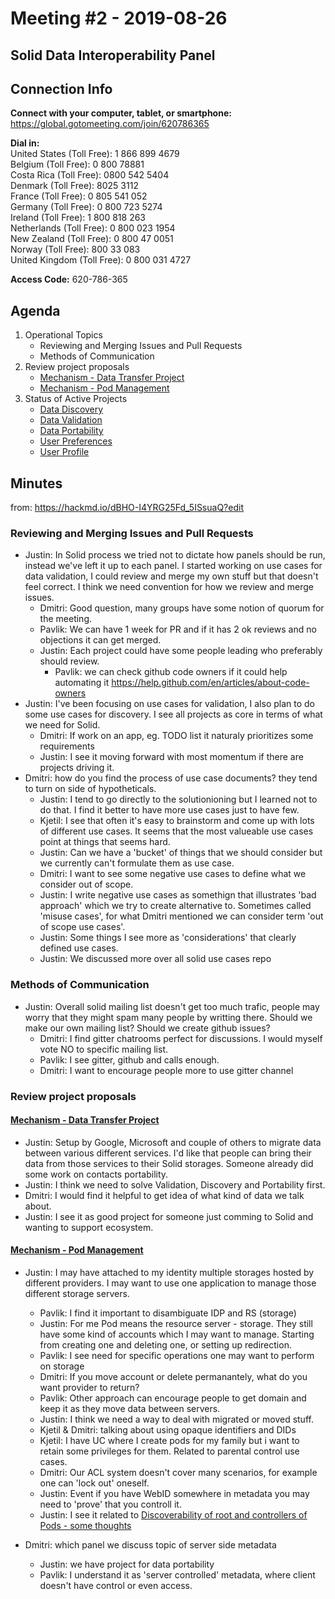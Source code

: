 # Meeting #2 - 2019-08-26
## Solid Data Interoperability Panel

## Connection Info
__Connect with your computer, tablet, or smartphone:__  
https://global.gotomeeting.com/join/620786365

__Dial in:__   
United States (Toll Free): 1 866 899 4679  
Belgium (Toll Free): 0 800 78881  
Costa Rica (Toll Free): 0800 542 5404  
Denmark (Toll Free): 8025 3112  
France (Toll Free): 0 805 541 052  
Germany (Toll Free): 0 800 723 5274  
Ireland (Toll Free): 1 800 818 263  
Netherlands (Toll Free): 0 800 023 1954  
New Zealand (Toll Free): 0 800 47 0051  
Norway (Toll Free): 800 33 083  
United Kingdom (Toll Free): 0 800 031 4727  

__Access Code:__ 620-786-365

## Agenda
1. Operational Topics
   - Reviewing and Merging Issues and Pull Requests
   - Methods of Communication
1. Review project proposals
   - [Mechanism - Data Transfer Project](https://github.com/solid/data-interoperability-panel/issues/12)
   - [Mechanism - Pod Management](https://github.com/solid/data-interoperability-panel/issues/18)
1. Status of Active Projects
   - [Data Discovery](https://github.com/solid/data-interoperability-panel/tree/master/data-discovery)
   - [Data Validation](https://github.com/solid/data-interoperability-panel/tree/master/data-validation)
   - [Data Portability](https://github.com/solid/data-interoperability-panel/tree/master/data-portability)
   - [User Preferences](https://github.com/solid/data-interoperability-panel/tree/master/user-preferences)
   - [User Profile](https://github.com/solid/data-interoperability-panel/tree/master/user-profile)

## Minutes

from: https://hackmd.io/dBHO-I4YRG25Fd_5ISsuaQ?edit

### Reviewing and Merging Issues and Pull Requests

- Justin: In Solid process we tried not to dictate how panels should be run, instead we've left it up to each panel. I started working on use cases for data validation, I could review and merge my own stuff but that doesn't feel correct. I think we need convention for how we review and merge issues.
  - Dmitri: Good question, many groups have some notion of quorum for the meeting.
  - Pavlik: We can have 1 week for PR and if it has 2 ok reviews and no objections it can get merged.
  - Justin: Each project could have some people leading who preferably should review.
    - Pavlik: we can check github code owners if it could help automating it https://help.github.com/en/articles/about-code-owners
- Justin: I've been focusing on use cases for validation, I also plan to do some use cases for discovery. I see all projects as core in terms of what we need for Solid.
  - Dmitri: If work on an app, eg. TODO list it naturaly prioritizes some requirements
  - Justin: I see it moving forward with most momentum if there are projects driving it.
- Dmitri: how do you find the process of use case documents? they tend to turn on side of hypotheticals.
  - Justin: I tend to go directly to the solutionioning but I learned not to do that. I find it better to have more use cases just to have few.
  - Kjetil: I see that often it's easy to brainstorm and come up with lots of different use cases. It seems that the most valueable use cases point at things that seems hard.
  - Justin: Can we have a 'bucket' of things that we should consider but we currently can't formulate them as use case.
  - Dmitri: I want to see some negative use cases to define what we consider out of scope.
  - Justin: I write negative use cases as somethign that illustrates 'bad approach' which we try to create alternative to. Sometimes called 'misuse cases', for what Dmitri mentioned we can consider term 'out of scope use cases'.
  - Justin: Some things I see more as 'considerations' that clearly defined use cases.
  - Justin: We discussed more over all solid use cases repo

### Methods of Communication

- Justin: Overall solid mailing list doesn't get too much trafic, people may worry that they might spam many people by writting there. Should we make our own mailing list? Should we create github issues?
  - Dmitri: I find gitter chatrooms perfect for discussions. I would myself vote NO to specific mailing list.
  - Pavlik: I see gitter, github and calls enough.
  - Dmitri: I want to encourage people more to use gitter channel

### Review project proposals 

#### [Mechanism - Data Transfer Project](https://github.com/solid/data-interoperability-panel/issues/12)

- Justin: Setup by Google, Microsoft and couple of others to migrate data between various different services. I'd like that people can bring their data from those services to their Solid storages. Someone already did some work on contacts portability.
- Justin: I think we need to solve Validation, Discovery and Portability first.
- Dmitri: I would find it helpful to get idea of what kind of data we talk about. 
- Justin: I see it as good project for someone just comming to Solid and wanting to support ecosystem.

#### [Mechanism - Pod Management](https://github.com/solid/data-interoperability-panel/issues/18)

- Justin: I may have attached to my identity multiple storages hosted by different providers. I may want to use one application to manage those different storage servers.
  - Pavlik: I find it important to disambiguate IDP and RS (storage)
  - Justin: For me Pod means the resource server - storage. They still have some kind of accounts which I may want to manage. Starting from creating one and deleting one, or setting up redirection.
  - Pavlik: I see need for specific operations one may want to perform on storage
  - Dmitri: If you move account or delete permanantely, what do you want provider to return?
  - Pavlik: Other approach can encourage people to get domain and keep it as they move data between servers.
  - Justin: I think we need a way to deal with migrated or moved stuff.
  - Kjetil & Dmitri: talking about using opaque identifiers and DIDs
  - Kjetil: I have UC where I create pods for my family but i want to retain some privileges for them. Related to parental control use cases.
  - Dmitri: Our ACL system doesn't cover many scenarios, for example one can 'lock out' oneself.
  - Justin: Event if you have WebID somewhere in metadata you may need to 'prove' that you controll it.
  - Justin: I see it related to [Discoverability of root and controllers of Pods - some thoughts](https://github.com/solid/data-interoperability-panel/issues/10)

- Dmitri: which panel we discuss topic of server side metadata
  - Justin: we have project for data portability
  - Pavlik: I understand it as 'server controlled' metadata, where client doesn't have control or even access.
